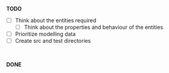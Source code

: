 **TODO**

- [ ] Think about the entities required
  - [ ] Think about the properties and behaviour of the entities
- [ ] Prioritize modelling data
- [ ] Create src and test directories

<br/>

**DONE**
